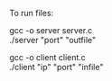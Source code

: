 To run files: <br/>

gcc -o server server.c <br/>
./server "port" "outfile" <br/>

gcc -o client client.c <br/>
./client "ip" "port" "infile"
